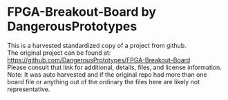 
# FPGA-Breakout-Board by DangerousPrototypes  
This is a harvested standardized copy of a project from github.  
The original project can be found at:  
https://github.com/DangerousPrototypes/FPGA-Breakout-Board  
Please consult that link for additional, details, files, and license information.  
Note: It was auto harvested and if the original repo had more than one board file or anything out of the ordinary the files here are likely not representative.  
    